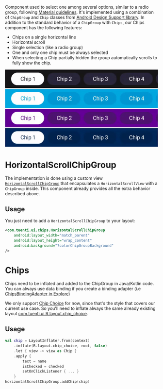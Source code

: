 Component used to select one among several options, similar to a radio group, following [Material guidelines](1). It's implemented using a combination of `ChipGroup` and `Chip` classes from [Android Design Support library](2). In addition to the standard behavior of a `ChipGroup` with `Chips`, our Chips component has the following features:
* Chips on a single horizontal line
* Horizontal scroll
* Single selection (like a radio group)
* One and only one chip must be always selected
* When selecting a Chip partially hidden the group automatically scrolls to fully show the chip.

<p align="center">
    <img src="../../../../../../../../doc/images/chips/chips_tuenti.gif">
    <img src="../../../../../../../../doc/images/chips/chips_movistar.gif">
    <img src="../../../../../../../../doc/images/chips/chips_vivo.gif">
    <img src="../../../../../../../../doc/images/chips/chips_o2.gif">
</p>

# HorizontalScrollChipGroup
The implementation is done using a custom view [`HorizontalScrollChipGroup`](3) that encapsulates a `HorizontalScrollView` with a `ChipGroup` inside. This component already provides all the extra behavior described above.

## Usage
You just need to add a `HorizontalScrollChipGroup` to your layout:
```xml
<com.tuenti.ui.chips.HorizontalScrollChipGroup
    android:layout_width="match_parent"
    android:layout_height="wrap_content"
    android:background="?colorChipGroupBackground"
/>
```

# Chips
Chips need to be inflated and added to the ChipGroup in Java/Kotlin code. You can always use data binding if you create a binding adapter (i.e [ChipsBindingAdapter in Explore](4))

We only support [Chip Choice](5) for now, since that's the style that covers our current use case. So you'll need to inflate always the same already existing layout [com.tuenti.ui.R.layout.chip_choice](6).

## Usage
```kotlin
val chip = LayoutInflater.from(context)
    .inflate(R.layout.chip_choice, root, false)
    .let { view -> view as Chip }
    .apply {
        text = name
        isChecked = checked
        setOnClickListener { ... }
    }
horizontalScrollChipGroup.addChip(chip)
```
